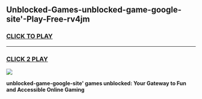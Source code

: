 
## Unblocked-Games-unblocked-game-google-site'-Play-Free-rv4jm
<h3>
<a href="https://premium76.site?title=unblocked-game-google-site'&ref=09A">CLICK TO PLAY</a></h3>
<hr>

<h3>
<a href="https://premium76.site?title=unblocked-game-google-site'&ref=09A">CLICK 2 PLAY</a>
  
</h3>

<a href="https://premium76.site?title=unblocked-game-google-site'&ref=09A"><img src="https://clearcache.store/games.png"></a>


**unblocked-game-google-site' games unblocked: Your Gateway to Fun and Accessible Online Gaming**
